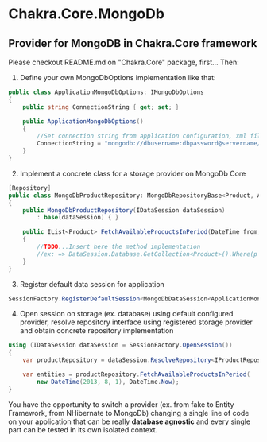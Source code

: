 ﻿Chakra.Core.MongoDb
===

Provider for MongoDB in Chakra.Core framework
---

Please checkout README.md on "Chakra.Core" package, first...
Then:

1) Define your own MongoDbOptions implementation like that:
```csharp
public class ApplicationMongoDbOptions: IMongoDbOptions
{
    public string ConnectionString { get; set; }

    public ApplicationMongoDbOptions()
    {        
        //Set connection string from application configuration, xml files, hardcoded, etc.
        ConnectionString = "mongodb://dbusername:dbpassword@servername/databasename?authSource=authenticationdatabase";
    }
}
```

2) Implement a concrete class for a storage provider on MongoDb Core
```csharp
[Repository]
public class MongoDbProductRepository: MongoDbRepositoryBase<Product, ApplicationMongoDbOptions>, IProductRepository
{
    public MongoDbProductRepository(IDataSession dataSession) 
        : base(dataSession) { }

    public IList<Product> FetchAvailableProductsInPeriod(DateTime from, DateTime to) 
    {
        //TODO...Insert here the method implementation
		//ex: => DataSession.Database.GetCollection<Product>().Where(p => ...
    }
}
```

3) Register default data session for application
```csharp
SessionFactory.RegisterDefaultSession<MongoDbDataSession<ApplicationMongoDbOptions>>();
```

4) Open session on storage (ex. database) using default configured provider, resolve repository interface 
using registered storage provider and obtain concrete repository implementation
```csharp
using (IDataSession dataSession = SessionFactory.OpenSession())
{
    var productRepository = dataSession.ResolveRepository<IProductRepository>();

    var entities = productRepository.FetchAvailableProductsInPeriod(
        new DateTime(2013, 8, 1), DateTime.Now);
}
```

You have the opportunity to switch a provider (ex. from fake to Entity Framework, from NHibernate 
to MongoDb) changing a single line of code on your application that can be really **database agnostic** 
and every single part can be tested in its own isolated context.

